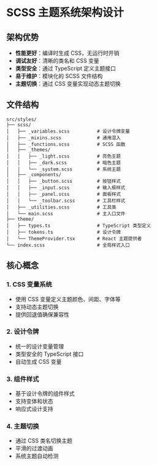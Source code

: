 # SCSS 主题系统架构设计

## 架构优势
- **性能更好**：编译时生成 CSS，无运行时开销
- **调试友好**：清晰的类名和 CSS 变量
- **类型安全**：通过 TypeScript 定义主题接口
- **易于维护**：模块化的 SCSS 文件结构
- **主题切换**：通过 CSS 变量实现动态主题切换

## 文件结构
```
src/styles/
├── scss/
│   ├── _variables.scss          # 设计令牌变量
│   ├── _mixins.scss             # 通用混入
│   ├── _functions.scss          # SCSS 函数
│   ├── _themes/
│   │   ├── _light.scss          # 亮色主题
│   │   ├── _dark.scss           # 暗色主题
│   │   └── _system.scss         # 系统主题
│   ├── _components/
│   │   ├── _button.scss         # 按钮样式
│   │   ├── _input.scss          # 输入框样式
│   │   ├── _panel.scss          # 面板样式
│   │   └── _toolbar.scss        # 工具栏样式
│   ├── _utilities.scss          # 工具类
│   └── main.scss                # 主入口文件
├── theme/
│   ├── types.ts                 # TypeScript 类型定义
│   ├── tokens.ts                # 设计令牌
│   └── ThemeProvider.tsx        # React 主题提供者
└── index.scss                   # 全局样式入口
```

## 核心概念

### 1. CSS 变量系统
- 使用 CSS 变量定义主题颜色、间距、字体等
- 支持动态主题切换
- 提供回退值确保兼容性

### 2. 设计令牌
- 统一的设计变量管理
- 类型安全的 TypeScript 接口
- 自动生成 CSS 变量

### 3. 组件样式
- 基于设计令牌的组件样式
- 支持变体和状态
- 响应式设计支持

### 4. 主题切换
- 通过 CSS 类名切换主题
- 平滑的过渡动画
- 系统主题自动检测
